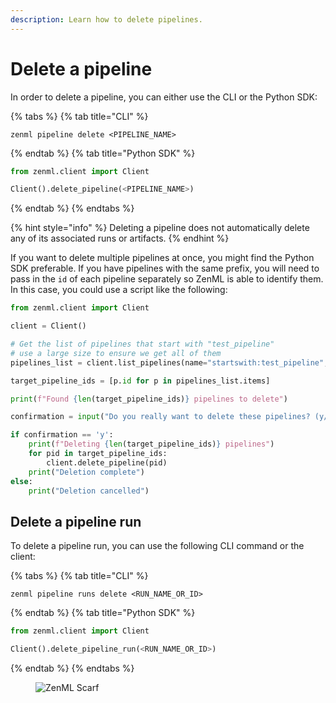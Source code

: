 ```yaml
---
description: Learn how to delete pipelines.
---
```


# Delete a pipeline

In order to delete a pipeline, you can either use the CLI or the Python SDK:

{% tabs %}
{% tab title="CLI" %}
```shell
zenml pipeline delete <PIPELINE_NAME>
```
{% endtab %}
{% tab title="Python SDK" %}
```python
from zenml.client import Client

Client().delete_pipeline(<PIPELINE_NAME>)
```
{% endtab %}
{% endtabs %}

{% hint style="info" %}
Deleting a pipeline does not automatically delete any of its associated runs or 
artifacts.
{% endhint %}

If you want to delete multiple pipelines at once, you might find the Python SDK
preferable. If you have pipelines with the same prefix, you will need to pass in
the `id` of each pipeline separately so ZenML is able to identify them. In this
case, you could use a script like the following:

```python
from zenml.client import Client

client = Client()

# Get the list of pipelines that start with "test_pipeline"
# use a large size to ensure we get all of them
pipelines_list = client.list_pipelines(name="startswith:test_pipeline", size=100)

target_pipeline_ids = [p.id for p in pipelines_list.items]

print(f"Found {len(target_pipeline_ids)} pipelines to delete")

confirmation = input("Do you really want to delete these pipelines? (y/n): ").lower()

if confirmation == 'y':
    print(f"Deleting {len(target_pipeline_ids)} pipelines")
    for pid in target_pipeline_ids:
        client.delete_pipeline(pid)
    print("Deletion complete")
else:
    print("Deletion cancelled")
```

## Delete a pipeline run

To delete a pipeline run, you can use the following CLI command or the client:

{% tabs %}
{% tab title="CLI" %}
```shell
zenml pipeline runs delete <RUN_NAME_OR_ID>
```
{% endtab %}
{% tab title="Python SDK" %}
```python
from zenml.client import Client

Client().delete_pipeline_run(<RUN_NAME_OR_ID>)
```
{% endtab %}
{% endtabs %}

<figure><img src="https://static.scarf.sh/a.png?x-pxid=f0b4f458-0a54-4fcd-aa95-d5ee424815bc" alt="ZenML Scarf"><figcaption></figcaption></figure>
